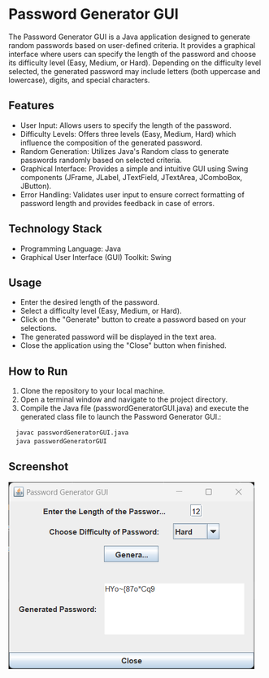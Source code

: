 # Password Generator GUI
The Password Generator GUI is a Java application designed to generate random passwords based on user-defined criteria. It provides a graphical interface where users can specify the length of the password and choose its difficulty level (Easy, Medium, or Hard). Depending on the difficulty level selected, the generated password may include letters (both uppercase and lowercase), digits, and special characters.


## Features
 - User Input: Allows users to specify the length of the password.
 - Difficulty Levels: Offers three levels (Easy, Medium, Hard) which influence the composition of the generated password.
 - Random Generation: Utilizes Java's Random class to generate passwords randomly based on selected criteria.
 - Graphical Interface: Provides a simple and intuitive GUI using Swing components (JFrame, JLabel, JTextField, JTextArea, JComboBox, JButton).
 - Error Handling: Validates user input to ensure correct formatting of password length and provides feedback in case of errors.
## Technology Stack
- Programming Language: Java
- Graphical User Interface (GUI) Toolkit: Swing

## Usage
 - Enter the desired length of the password.
 - Select a difficulty level (Easy, Medium, or Hard).
 - Click on the "Generate" button to create a password based on your selections.
 - The generated password will be displayed in the text area.
 - Close the application using the "Close" button when finished.
## How to Run

1. Clone the repository to your local machine.
2. Open a terminal window and navigate to the project directory.
3. Compile the Java file (passwordGeneratorGUI.java) and execute the generated class file to launch the Password Generator GUI.:

```bash
  javac passwordGeneratorGUI.java
  java passwordGeneratorGUI
```

## Screenshot

![screenshot of GUIWindow](./screenshot/screenshot.png)
